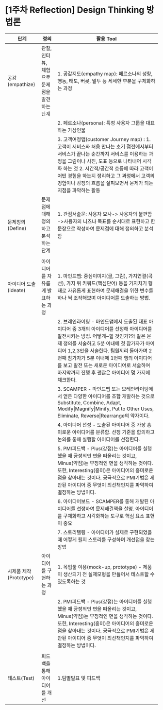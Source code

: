 # [1주차 Reflection] Design Thinking 방법론

| 단계                   | 정의                                          | 활용 Tool                                                    |
| ---------------------- | --------------------------------------------- | ------------------------------------------------------------ |
| 공감 (empathize)       | 관찰, 인터뷰, 체험으로 문제점을 발견하는 단계 | 1. 공감지도(empathy map): 페르소나의 성향, 행동, 태도, 버릇, 말투 등 세세한 부분을 구체화하는 과정 |
|                        |                                               | 2. 페르소나(persona): 특정 사용자 그룹을 대표하는 가상인물   |
|                        |                                               | 3. 고객여정맵(customer Journey map) : 1. 고객이 서비스와 처음 만나는 초기 접전에서부터 서비스가 끝나는 순간까지 서비스를 이용하는 과정을 그림이나 사진, 도표 등으로 나타내어 시각화 하는 것 2. 시간적/공간적 흐름에 따라 고객이 어떤 경험을 하는지 정리하고 그 과정에서 고객의 경험이나 감정의 흐름을 살펴보면서 문제가 되는 지점을 파악하는 활동 |
| 문제정의(Define)       | 문제점에 대해 정의 하고 분석하는 단계         | 1. 관점서술문: 사용자 묘사-> 사용자의 불편함 ->사용자의 니즈나 목표를 순서대로 표현하고 한문장으로 작성하여 문제점에 대해 정의하고 분석함 |
|                                                           |
| 아이디어 도출(ideate)  | 아이디어를 자유롭게 발표하는 과정             | 1. 마인드맵: 중심이미지(글, 그림), 가지연결(곡선), 가지 위 키워드(핵심단어) 등을  가지치기 형태로 자유롭게 표현하여 문제해결을 위한 변수를 하나 씩 조작해보며 아이디어를 도출하는 방법. |
|                        || 2. 브레인라이팅 - 마인드맵에서 도출된 대표 아이디어 중 3개의 아이디어를 선정해 아이디어를 발전시키는 방법. 어떻게~할 것인가?와 같은 문제 정의를 서술하고 5분 이내에 첫 참가자가 아이디어 1,2,3안을 서술한다. 팀원끼리 돌아가며 2번째 참가자가 5분 이내에 1번째 행의 아이디어를 보고 발전 또는 새로운 아이디어로 서술하여 마지막까지 진행 후 괜찮은 아이디어 몇 가지에 체크한다. |
|                        |                                               | 3. SCAMPER - 마인드맵 또는 브레인라이팅에서 얻은 다양한 아이디어를 조합 개발하는 것으로 Substitute, Combine, Adapt, Modify\|Magnify\|Minify, Put to Other Uses, Eliminate, Reverse\|Rearrange의 약자이다. |
|                        |                                               | 4. 아이디어 선정 - 도출된 아이디어 중 가장 흥미로운 아이디어를 분류함. 선정 기준을 합의하고 논의를 통해 실행할 아이디어를 선정한다. |
|                        |                                               | 5. PMI피드백 - Plus(강점)는 아이디어를 실행했을 때 긍정적인 면을 떠올리는 것이고, Minus(약점)는 부정적인 면을 생각하는 것이다. 또한, Interesting(흥미)은 아이디어의 흥미로운 점을 찾아내는 것이다. 긍극적으로 PMI기법은 제안된 아이디어 중 무엇이 최선책인지를 파악하여 결정하는 방법이다. |
|                        |                                               | 6. 아이디어보드 - SCAMPER를 통해 개발된 아이디어를 선정하여 문제해결책을 설명. 아이디어를 구체화하고 시각화하는 도구로 핵심 요소 표현이 중요 |
|                        |                                               | 7. 스토리텔링 - 아이디어가 실제로 구현되었을 때 어떻게 될지 스토리를 구성하며 개선점을 찾는 방법 |
| 시제품 제작(Prototype) | 아이디어를 구현하는 과정                      | 1. 목업툴 이용(mock-up, prototype) - 제품이 생산되기 전 실제모형을 만들어서 테스트할 수 있도록하는 것 |
|                        |                                               | 2. PMI피드백 - Plus(강점)는 아이디어를 실행했을 때 긍정적인 면을 떠올리는 것이고, Minus(약점)는 부정적인 면을 생각하는 것이다. 또한, Interesting(흥미)은 아이디어의 흥미로운 점을 찾아내는 것이다. 긍극적으로 PMI기법은 제안된 아이디어 중 무엇이 최선책인지를 파악하여 결정하는 방법이다. |
|                        |                                               |                                                              |
| 테스트(Test)           | 피드백을 통해 아이디어를 개선                 | 1.팀별발표 및 피드백                                         |
